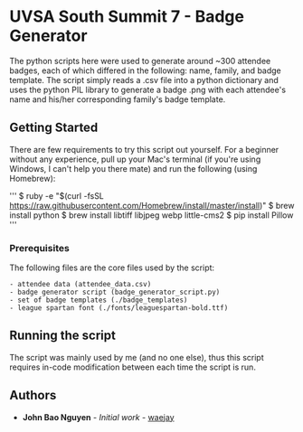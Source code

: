 # UVSA South Summit 7 - Badge Generator

The python scripts here were used to generate around ~300 attendee badges, each of which differed in the following: name, family, and badge template. The script simply reads a .csv file into a python dictionary and uses the python PIL library to generate a badge .png with each attendee's name and his/her corresponding family's badge template.

## Getting Started

There are few requirements to try this script out yourself. For a beginner without any experience, pull up your Mac's terminal (if you're using Windows, I can't help you there mate) and run the following (using Homebrew):

'''
$ ruby -e "$(curl -fsSL https://raw.githubusercontent.com/Homebrew/install/master/install)"
$ brew install python
$ brew install libtiff libjpeg webp little-cms2
$ pip install Pillow
'''

### Prerequisites

The following files are the core files used by the script:

```
- attendee data (attendee_data.csv)
- badge generator script (badge_generator_script.py)
- set of badge templates (./badge_templates)
- league spartan font (./fonts/leaguespartan-bold.ttf)
```

## Running the script

The script was mainly used by me (and no one else), thus this script requires in-code modification between each time the script is run. 

## Authors

* **John Bao Nguyen** - *Initial work* - [waejay](https://github.com/waejay)
